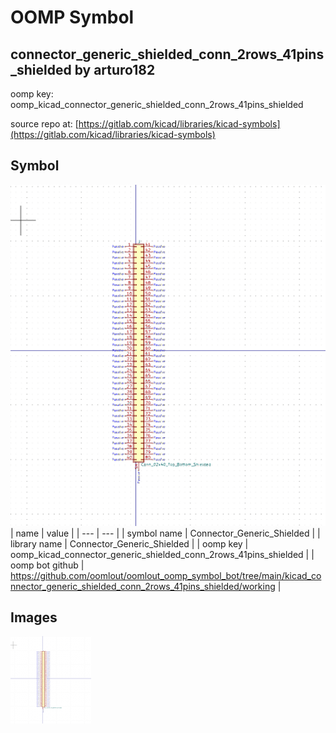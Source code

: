 # OOMP Symbol  
## connector_generic_shielded_conn_2rows_41pins_shielded  by arturo182  
  
oomp key: oomp_kicad_connector_generic_shielded_conn_2rows_41pins_shielded  
  
source repo at: [https://gitlab.com/kicad/libraries/kicad-symbols](https://gitlab.com/kicad/libraries/kicad-symbols)  
## Symbol  
  
[![working.png](working_600.png)](working.png)  
| name | value | 
| --- | --- | 
| symbol name | Connector_Generic_Shielded | 
| library name | Connector_Generic_Shielded | 
| oomp key | oomp_kicad_connector_generic_shielded_conn_2rows_41pins_shielded | 
| oomp bot github | https://github.com/oomlout/oomlout_oomp_symbol_bot/tree/main/kicad_connector_generic_shielded_conn_2rows_41pins_shielded/working | 
## Images  
  
[![working.png](working_140.png)](working.png)  
